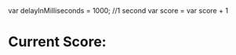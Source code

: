 <html>
<head>
  <script type="text/javascript">
    var score = 0;
  </script>
</head>

<body>
  var delayInMilliseconds = 1000; //1 second
  var score = var score + 1
  <h1>
      Current Score:
      <script type="text/javascript">
        document.write(score)
      </script>
    </h1>
</body>
</html>
